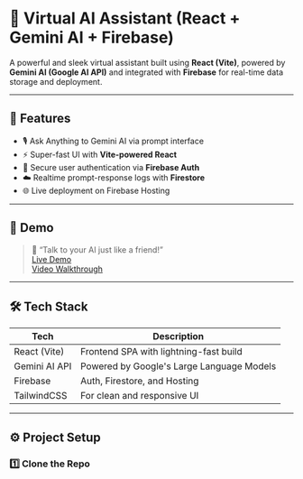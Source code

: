 # 🤖 Virtual AI Assistant (React + Gemini AI + Firebase)

A powerful and sleek virtual assistant built using **React (Vite)**, powered by **Gemini AI (Google AI API)** and integrated with **Firebase** for real-time data storage and deployment.

---

## 🚀 Features

- 🎙️ Ask Anything to Gemini AI via prompt interface
- ⚡ Super-fast UI with **Vite-powered React**
- 🔐 Secure user authentication via **Firebase Auth**
- ☁️ Realtime prompt-response logs with **Firestore**
- 🌐 Live deployment on Firebase Hosting

---

## 📸 Demo

> 🧠 “Talk to your AI just like a friend!”  
> [Live Demo](https://your-firebase-project.web.app)  
> [Video Walkthrough](#)

---

## 🛠️ Tech Stack

| Tech        | Description                          |
|-------------|--------------------------------------|
| React (Vite) | Frontend SPA with lightning-fast build |
| Gemini AI API | Powered by Google's Large Language Models |
| Firebase    | Auth, Firestore, and Hosting         |
| TailwindCSS | For clean and responsive UI          |

---

## ⚙️ Project Setup

### 1️⃣ Clone the Repo


